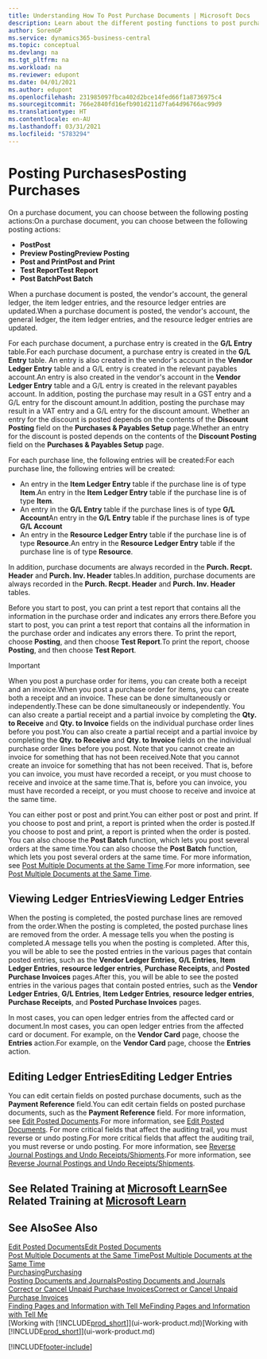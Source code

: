 ```yaml
---
title: Understanding How To Post Purchase Documents | Microsoft Docs
description: Learn about the different posting functions to post purchase documents, and how you can update posted documents.
author: SorenGP
ms.service: dynamics365-business-central
ms.topic: conceptual
ms.devlang: na
ms.tgt_pltfrm: na
ms.workload: na
ms.reviewer: edupont
ms.date: 04/01/2021
ms.author: edupont
ms.openlocfilehash: 231985097fbca402d2bce14fed66f1a8736975c4
ms.sourcegitcommit: 766e2840fd16efb901d211d7fa64d96766ac99d9
ms.translationtype: HT
ms.contentlocale: en-AU
ms.lasthandoff: 03/31/2021
ms.locfileid: "5783294"
---
```

# <a name="posting-purchases"></a><span data-ttu-id="d532c-103">Posting Purchases</span><span class="sxs-lookup"><span data-stu-id="d532c-103">Posting Purchases</span></span>
<span data-ttu-id="d532c-104">On a purchase document, you can choose between the following posting actions:</span><span class="sxs-lookup"><span data-stu-id="d532c-104">On a purchase document, you can choose between the following posting actions:</span></span>

* <span data-ttu-id="d532c-105">**Post**</span><span class="sxs-lookup"><span data-stu-id="d532c-105">**Post**</span></span>
* <span data-ttu-id="d532c-106">**Preview Posting**</span><span class="sxs-lookup"><span data-stu-id="d532c-106">**Preview Posting**</span></span>
* <span data-ttu-id="d532c-107">**Post and Print**</span><span class="sxs-lookup"><span data-stu-id="d532c-107">**Post and Print**</span></span>
* <span data-ttu-id="d532c-108">**Test Report**</span><span class="sxs-lookup"><span data-stu-id="d532c-108">**Test Report**</span></span>
* <span data-ttu-id="d532c-109">**Post Batch**</span><span class="sxs-lookup"><span data-stu-id="d532c-109">**Post Batch**</span></span>

<span data-ttu-id="d532c-110">When a purchase document is posted, the vendor's account, the general ledger, the item ledger entries, and the resource ledger entries  are updated.</span><span class="sxs-lookup"><span data-stu-id="d532c-110">When a purchase document is posted, the vendor's account, the general ledger, the item ledger entries, and the resource ledger entries  are updated.</span></span>

<span data-ttu-id="d532c-111">For each purchase document, a purchase entry is created in the **G/L Entry** table.</span><span class="sxs-lookup"><span data-stu-id="d532c-111">For each purchase document, a purchase entry is created in the **G/L Entry** table.</span></span> <span data-ttu-id="d532c-112">An entry is also created in the vendor's account in the **Vendor Ledger Entry** table and a G/L entry is created in the relevant payables account.</span><span class="sxs-lookup"><span data-stu-id="d532c-112">An entry is also created in the vendor's account in the **Vendor Ledger Entry** table and a G/L entry is created in the relevant payables account.</span></span> <span data-ttu-id="d532c-113">In addition, posting the purchase may result in a GST entry and a G/L entry for the discount amount.</span><span class="sxs-lookup"><span data-stu-id="d532c-113">In addition, posting the purchase may result in a VAT entry and a G/L entry for the discount amount.</span></span> <span data-ttu-id="d532c-114">Whether an entry for the discount is posted depends on the contents of the **Discount Posting** field on the **Purchases & Payables Setup** page.</span><span class="sxs-lookup"><span data-stu-id="d532c-114">Whether an entry for the discount is posted depends on the contents of the **Discount Posting** field on the **Purchases & Payables Setup** page.</span></span>

<span data-ttu-id="d532c-115">For each purchase line, the following entries will be created:</span><span class="sxs-lookup"><span data-stu-id="d532c-115">For each purchase line, the following entries will be created:</span></span>
- <span data-ttu-id="d532c-116">An entry in the **Item Ledger Entry** table if the purchase line is of type **Item**.</span><span class="sxs-lookup"><span data-stu-id="d532c-116">An entry in the **Item Ledger Entry** table if the purchase line is of type **Item**.</span></span>
- <span data-ttu-id="d532c-117">An entry in the **G/L Entry** table if the purchase lines is of type **G/L Account**</span><span class="sxs-lookup"><span data-stu-id="d532c-117">An entry in the **G/L Entry** table if the purchase lines is of type **G/L Account**</span></span>
- <span data-ttu-id="d532c-118">An entry in the **Resource Ledger Entry** table if the purchase line is of type **Resource**.</span><span class="sxs-lookup"><span data-stu-id="d532c-118">An entry in the **Resource Ledger Entry** table if the purchase line is of type **Resource**.</span></span>

<span data-ttu-id="d532c-119">In addition, purchase documents are always recorded in the **Purch. Recpt. Header** and **Purch. Inv. Header** tables.</span><span class="sxs-lookup"><span data-stu-id="d532c-119">In addition, purchase documents are always recorded in the **Purch. Recpt. Header** and **Purch. Inv. Header** tables.</span></span>

<span data-ttu-id="d532c-120">Before you start to post, you can print a test report that contains all the information in the purchase order and indicates any errors there.</span><span class="sxs-lookup"><span data-stu-id="d532c-120">Before you start to post, you can print a test report that contains all the information in the purchase order and indicates any errors there.</span></span> <span data-ttu-id="d532c-121">To print the report, choose **Posting**, and then choose **Test Report**.</span><span class="sxs-lookup"><span data-stu-id="d532c-121">To print the report, choose **Posting**, and then choose **Test Report**.</span></span>

> [!IMPORTANT]  
>   <span data-ttu-id="d532c-122">When you post a purchase order for items, you can create both a receipt and an invoice.</span><span class="sxs-lookup"><span data-stu-id="d532c-122">When you post a purchase order for items, you can create both a receipt and an invoice.</span></span> <span data-ttu-id="d532c-123">These can be done simultaneously or independently.</span><span class="sxs-lookup"><span data-stu-id="d532c-123">These can be done simultaneously or independently.</span></span> <span data-ttu-id="d532c-124">You can also create a partial receipt and a partial invoice by completing the **Qty. to Receive** and **Qty. to Invoice** fields on the individual purchase order lines before you post.</span><span class="sxs-lookup"><span data-stu-id="d532c-124">You can also create a partial receipt and a partial invoice by completing the **Qty. to Receive** and **Qty. to Invoice** fields on the individual purchase order lines before you post.</span></span> <span data-ttu-id="d532c-125">Note that you cannot create an invoice for something that has not been received.</span><span class="sxs-lookup"><span data-stu-id="d532c-125">Note that you cannot create an invoice for something that has not been received.</span></span> <span data-ttu-id="d532c-126">That is, before you can invoice, you must have recorded a receipt, or you must choose to receive and invoice at the same time.</span><span class="sxs-lookup"><span data-stu-id="d532c-126">That is, before you can invoice, you must have recorded a receipt, or you must choose to receive and invoice at the same time.</span></span>

<span data-ttu-id="d532c-127">You can either post or post and print.</span><span class="sxs-lookup"><span data-stu-id="d532c-127">You can either post or post and print.</span></span> <span data-ttu-id="d532c-128">If you choose to post and print, a report is printed when the order is posted.</span><span class="sxs-lookup"><span data-stu-id="d532c-128">If you choose to post and print, a report is printed when the order is posted.</span></span> <span data-ttu-id="d532c-129">You can also choose the **Post Batch** function, which lets you post several orders at the same time.</span><span class="sxs-lookup"><span data-stu-id="d532c-129">You can also choose the **Post Batch** function, which lets you post several orders at the same time.</span></span> <span data-ttu-id="d532c-130">For more information, see [Post Multiple Documents at the Same Time](ui-batch-posting.md).</span><span class="sxs-lookup"><span data-stu-id="d532c-130">For more information, see [Post Multiple Documents at the Same Time](ui-batch-posting.md).</span></span>

## <a name="viewing-ledger-entries"></a><span data-ttu-id="d532c-131">Viewing Ledger Entries</span><span class="sxs-lookup"><span data-stu-id="d532c-131">Viewing Ledger Entries</span></span>
<span data-ttu-id="d532c-132">When the posting is completed, the posted purchase lines are removed from the order.</span><span class="sxs-lookup"><span data-stu-id="d532c-132">When the posting is completed, the posted purchase lines are removed from the order.</span></span> <span data-ttu-id="d532c-133">A message tells you when the posting is completed.</span><span class="sxs-lookup"><span data-stu-id="d532c-133">A message tells you when the posting is completed.</span></span> <span data-ttu-id="d532c-134">After this, you will be able to see the posted entries in the various pages that contain posted entries, such as the **Vendor Ledger Entries**, **G/L Entries**, **Item Ledger Entries**, **resource ledger entries**, **Purchase Receipts**, and **Posted Purchase Invoices** pages.</span><span class="sxs-lookup"><span data-stu-id="d532c-134">After this, you will be able to see the posted entries in the various pages that contain posted entries, such as the **Vendor Ledger Entries**, **G/L Entries**, **Item Ledger Entries**, **resource ledger entries**, **Purchase Receipts**, and **Posted Purchase Invoices** pages.</span></span>

<span data-ttu-id="d532c-135">In most cases, you can open ledger entries from the affected card or document.</span><span class="sxs-lookup"><span data-stu-id="d532c-135">In most cases, you can open ledger entries from the affected card or document.</span></span> <span data-ttu-id="d532c-136">For example, on the **Vendor Card** page, choose the **Entries** action.</span><span class="sxs-lookup"><span data-stu-id="d532c-136">For example, on the **Vendor Card** page, choose the **Entries** action.</span></span>

## <a name="editing-ledger-entries"></a><span data-ttu-id="d532c-137">Editing Ledger Entries</span><span class="sxs-lookup"><span data-stu-id="d532c-137">Editing Ledger Entries</span></span>
<span data-ttu-id="d532c-138">You can edit certain fields on posted purchase documents, such as the **Payment Reference** field.</span><span class="sxs-lookup"><span data-stu-id="d532c-138">You can edit certain fields on posted purchase documents, such as the **Payment Reference** field.</span></span> <span data-ttu-id="d532c-139">For more information, see [Edit Posted Documents](across-edit-posted-document.md).</span><span class="sxs-lookup"><span data-stu-id="d532c-139">For more information, see [Edit Posted Documents](across-edit-posted-document.md).</span></span> <span data-ttu-id="d532c-140">For more critical fields that affect the auditing trail, you must reverse or undo posting.</span><span class="sxs-lookup"><span data-stu-id="d532c-140">For more critical fields that affect the auditing trail, you must reverse or undo posting.</span></span> <span data-ttu-id="d532c-141">For more information, see [Reverse Journal Postings and Undo Receipts/Shipments](finance-how-reverse-journal-posting.md).</span><span class="sxs-lookup"><span data-stu-id="d532c-141">For more information, see [Reverse Journal Postings and Undo Receipts/Shipments](finance-how-reverse-journal-posting.md).</span></span>

## <a name="see-related-training-at-microsoft-learn"></a><span data-ttu-id="d532c-142">See Related Training at [Microsoft Learn](/learn/modules/receive-invoice-dynamics-d365-business-central/index)</span><span class="sxs-lookup"><span data-stu-id="d532c-142">See Related Training at [Microsoft Learn](/learn/modules/receive-invoice-dynamics-d365-business-central/index)</span></span>

## <a name="see-also"></a><span data-ttu-id="d532c-143">See Also</span><span class="sxs-lookup"><span data-stu-id="d532c-143">See Also</span></span>
[<span data-ttu-id="d532c-144">Edit Posted Documents</span><span class="sxs-lookup"><span data-stu-id="d532c-144">Edit Posted Documents</span></span>](across-edit-posted-document.md)  
[<span data-ttu-id="d532c-145">Post Multiple Documents at the Same Time</span><span class="sxs-lookup"><span data-stu-id="d532c-145">Post Multiple Documents at the Same Time</span></span>](ui-batch-posting.md)  
[<span data-ttu-id="d532c-146">Purchasing</span><span class="sxs-lookup"><span data-stu-id="d532c-146">Purchasing</span></span>](purchasing-manage-purchasing.md)  
[<span data-ttu-id="d532c-147">Posting Documents and Journals</span><span class="sxs-lookup"><span data-stu-id="d532c-147">Posting Documents and Journals</span></span>](ui-post-documents-journals.md)  
[<span data-ttu-id="d532c-148">Correct or Cancel Unpaid Purchase Invoices</span><span class="sxs-lookup"><span data-stu-id="d532c-148">Correct or Cancel Unpaid Purchase Invoices</span></span>](purchasing-how-correct-cancel-unpaid-purchase-invoices.md)  
[<span data-ttu-id="d532c-149">Finding Pages and Information with Tell Me</span><span class="sxs-lookup"><span data-stu-id="d532c-149">Finding Pages and Information with Tell Me</span></span>](ui-search.md)  
<span data-ttu-id="d532c-150">[Working with [!INCLUDE[prod_short](includes/prod_short.md)]](ui-work-product.md)</span><span class="sxs-lookup"><span data-stu-id="d532c-150">[Working with [!INCLUDE[prod_short](includes/prod_short.md)]](ui-work-product.md)</span></span>


[!INCLUDE[footer-include](includes/footer-banner.md)]